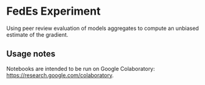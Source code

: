 # FedEs Experiment

Using peer review evaluation of models aggregates to compute an unbiased estimate of the gradient.

## Usage notes

Notebooks are intended to be run on Google Colaboratory: https://research.google.com/colaboratory.